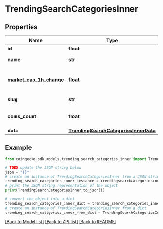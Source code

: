 # TrendingSearchCategoriesInner


## Properties

Name | Type | Description | Notes
------------ | ------------- | ------------- | -------------
**id** | **float** |  | [optional] 
**name** | **str** | category name | [optional] 
**market_cap_1h_change** | **float** | category market cap 1 hour change | [optional] 
**slug** | **str** | category web slug | [optional] 
**coins_count** | **float** | category number of coins | [optional] 
**data** | [**TrendingSearchCategoriesInnerData**](TrendingSearchCategoriesInnerData.md) |  | [optional] 

## Example

```python
from coingecko_sdk.models.trending_search_categories_inner import TrendingSearchCategoriesInner

# TODO update the JSON string below
json = "{}"
# create an instance of TrendingSearchCategoriesInner from a JSON string
trending_search_categories_inner_instance = TrendingSearchCategoriesInner.from_json(json)
# print the JSON string representation of the object
print(TrendingSearchCategoriesInner.to_json())

# convert the object into a dict
trending_search_categories_inner_dict = trending_search_categories_inner_instance.to_dict()
# create an instance of TrendingSearchCategoriesInner from a dict
trending_search_categories_inner_from_dict = TrendingSearchCategoriesInner.from_dict(trending_search_categories_inner_dict)
```
[[Back to Model list]](../README.md#documentation-for-models) [[Back to API list]](../README.md#documentation-for-api-endpoints) [[Back to README]](../README.md)


